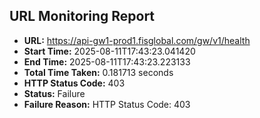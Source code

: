 ## URL Monitoring Report

- **URL:** https://api-gw1-prod1.fisglobal.com/gw/v1/health
- **Start Time:** 2025-08-11T17:43:23.041420
- **End Time:** 2025-08-11T17:43:23.223133
- **Total Time Taken:** 0.181713 seconds
- **HTTP Status Code:** 403
- **Status:** Failure
- **Failure Reason:** HTTP Status Code: 403
